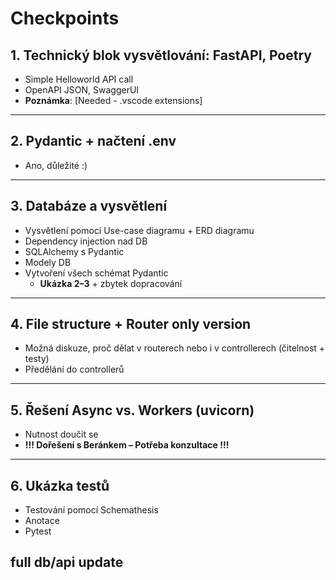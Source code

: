 # Checkpoints

## 1. Technický blok vysvětlování: FastAPI, Poetry
- Simple Helloworld API call   
- OpenAPI JSON, SwaggerUI  
- **Poznámka**: [Needed - .vscode extensions]  

---

## 2. Pydantic + načtení .env
- Ano, důležité :)
---

## 3. Databáze a vysvětlení
- Vysvětlení pomocí Use-case diagramu + ERD diagramu  
- Dependency injection nad DB
- SQLAlchemy s Pydantic  
- Modely DB  
- Vytvoření všech schémat Pydantic  
  - **Ukázka 2–3** + zbytek dopracování

---

## 4. File structure + Router only version
- Možná diskuze, proč dělat v routerech nebo i v controllerech (čitelnost + testy)  
- Předělání do controllerů

---

## 5. Řešení Async vs. Workers (uvicorn)
- Nutnost doučit se  
- **!!! Dořešení s Beránkem – Potřeba konzultace !!!**

---

## 6. Ukázka testů
- Testování pomocí Schemathesis  
- Anotace  
- Pytest


## full db/api update